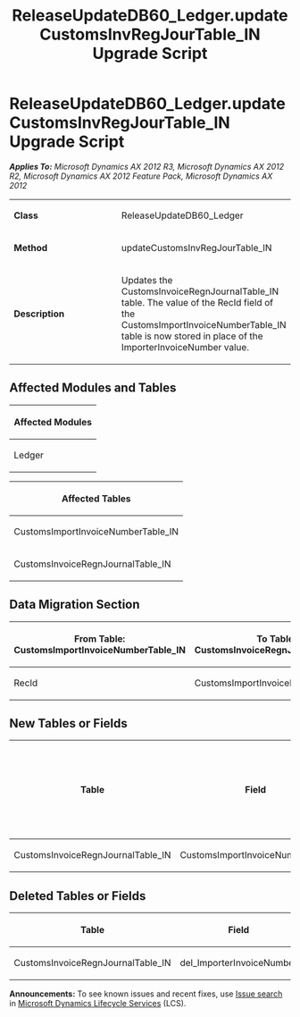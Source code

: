 ﻿---
title: ReleaseUpdateDB60_Ledger.updateCustomsInvRegJourTable_IN Upgrade Script
TOCTitle: ReleaseUpdateDB60_Ledger.updateCustomsInvRegJourTable_IN Upgrade Script
ms:assetid: 61c2afaa-be0a-8fb9-8124-1bd1d898677a
ms:mtpsurl: https://msdn.microsoft.com/en-us/library/JJ719085(v=AX.60)
ms:contentKeyID: 49708626
ms.date: 05/18/2015
mtps_version: v=AX.60
---

# ReleaseUpdateDB60\_Ledger.updateCustomsInvRegJourTable\_IN Upgrade Script 


_**Applies To:** Microsoft Dynamics AX 2012 R3, Microsoft Dynamics AX 2012 R2, Microsoft Dynamics AX 2012 Feature Pack, Microsoft Dynamics AX 2012_

<table>
<colgroup>
<col style="width: 50%" />
<col style="width: 50%" />
</colgroup>
<tbody>
<tr class="odd">
<td><p><strong>Class</strong></p></td>
<td><p>ReleaseUpdateDB60_Ledger</p></td>
</tr>
<tr class="even">
<td><p><strong>Method</strong></p></td>
<td><p>updateCustomsInvRegJourTable_IN</p></td>
</tr>
<tr class="odd">
<td><p><strong>Description</strong></p></td>
<td><p>Updates the CustomsInvoiceRegnJournalTable_IN table. The value of the RecId field of the CustomsImportInvoiceNumberTable_IN table is now stored in place of the ImporterInvoiceNumber value.</p></td>
</tr>
</tbody>
</table>


## Affected Modules and Tables

<table>
<colgroup>
<col style="width: 100%" />
</colgroup>
<thead>
<tr class="header">
<th><p>Affected Modules</p></th>
</tr>
</thead>
<tbody>
<tr class="odd">
<td><p>Ledger</p></td>
</tr>
</tbody>
</table>


<table>
<colgroup>
<col style="width: 100%" />
</colgroup>
<thead>
<tr class="header">
<th><p>Affected Tables</p></th>
</tr>
</thead>
<tbody>
<tr class="odd">
<td><p>CustomsImportInvoiceNumberTable_IN</p></td>
</tr>
<tr class="even">
<td><p>CustomsInvoiceRegnJournalTable_IN</p></td>
</tr>
</tbody>
</table>


## Data Migration Section

<table>
<colgroup>
<col style="width: 50%" />
<col style="width: 50%" />
</colgroup>
<thead>
<tr class="header">
<th><p>From Table: CustomsImportInvoiceNumberTable_IN</p></th>
<th><p>To Table: CustomsInvoiceRegnJournalTable_IN</p></th>
</tr>
</thead>
<tbody>
<tr class="odd">
<td><p>RecId</p></td>
<td><p>CustomsImportInvoiceNumberTable</p></td>
</tr>
</tbody>
</table>


## New Tables or Fields

<table>
<colgroup>
<col style="width: 33%" />
<col style="width: 33%" />
<col style="width: 33%" />
</colgroup>
<thead>
<tr class="header">
<th><p>Table</p></th>
<th><p>Field</p></th>
<th><p>Extended Data Type</p>
<p>-or- Base Enum</p></th>
</tr>
</thead>
<tbody>
<tr class="odd">
<td><p>CustomsInvoiceRegnJournalTable_IN</p></td>
<td><p>CustomsImportInvoiceNumberTable</p></td>
<td><p>RefRecId</p></td>
</tr>
</tbody>
</table>


## Deleted Tables or Fields

<table>
<colgroup>
<col style="width: 50%" />
<col style="width: 50%" />
</colgroup>
<thead>
<tr class="header">
<th><p>Table</p></th>
<th><p>Field</p></th>
</tr>
</thead>
<tbody>
<tr class="odd">
<td><p>CustomsInvoiceRegnJournalTable_IN</p></td>
<td><p>del_ImporterInvoiceNumber</p></td>
</tr>
</tbody>
</table>

  
**Announcements:** To see known issues and recent fixes, use [Issue search](http://go.microsoft.com/fwlink/?linkid=389258) in [Microsoft Dynamics Lifecycle Services](http://go.microsoft.com/fwlink/?linkid=306505) (LCS).


